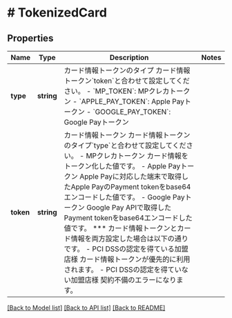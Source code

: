 # # TokenizedCard

## Properties

Name | Type | Description | Notes
------------ | ------------- | ------------- | -------------
**type** | **string** | カード情報トークンのタイプ   カード情報トークン&#x60;token&#x60;と合わせて設定してください。   - &#x60;MP_TOKEN&#x60;: MPクレカトークン   - &#x60;APPLE_PAY_TOKEN&#x60;: Apple Payトークン   - &#x60;GOOGLE_PAY_TOKEN&#x60;: Google Payトークン |
**token** | **string** | カード情報トークン   カード情報トークンのタイプ&#x60;type&#x60;と合わせて設定してください。   - MPクレカトークン     カード情報をトークン化した値です。    - Apple Payトークン     Apple Payに対応した端末で取得したApple PayのPayment tokenをbase64エンコードした値です。    - Google Payトークン     Google Pay APIで取得したPayment tokenをbase64エンコードした値です。    *** カード情報トークンとカード情報を両方設定した場合は以下の通りです。 - PCI DSSの認定を得ている加盟店様   カード情報トークンが優先的に利用されます。   - PCI DSSの認定を得ていない加盟店様   契約不備のエラーになります。 |

[[Back to Model list]](../../README.md#models) [[Back to API list]](../../README.md#endpoints) [[Back to README]](../../README.md)
